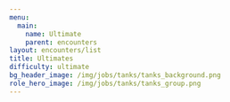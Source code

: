 ```yaml
---
menu:
  main:
    name: Ultimate
    parent: encounters
layout: encounters/list
title: Ultimates
difficulty: ultimate
bg_header_image: /img/jobs/tanks/tanks_background.png
role_hero_image: /img/jobs/tanks/tanks_group.png
---
```

